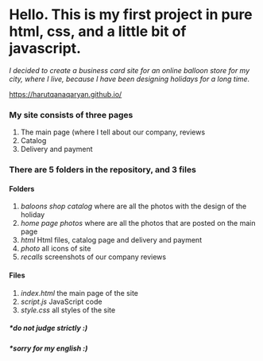 # Hello. This is my first project in pure html, css, and a little bit of javascript.

*I decided to create a business card site for an online balloon store for my city, where I live, because I have been designing holidays for a long time.*

 https://harutqanaqaryan.github.io/
### My site consists of three pages

1. The main page (where I tell about our company, reviews
2. Catalog
3. Delivery and payment


### There are 5 folders in the repository, and 3 files

#### Folders

1.  *baloons shop catalog* where are all the photos with the design of the holiday
2.  *home page photos* where are all the photos that are posted on the main page
3.  *html* Html files, catalog page and delivery and payment
4.  *photo* all icons of site
5.  *recalls* screenshots of our company reviews

#### Files

1. *index.html* the main page of the site
2. *script.js* JavaScript code
3. *style.css* all styles of the site 

##### *do not judge strictly :) 
##### *sorry for my english :) 
